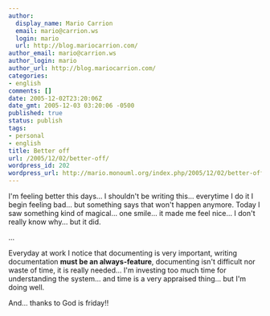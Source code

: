 ```yaml
---
author:
  display_name: Mario Carrion
  email: mario@carrion.ws
  login: mario
  url: http://blog.mariocarrion.com/
author_email: mario@carrion.ws
author_login: mario
author_url: http://blog.mariocarrion.com/
categories:
- english
comments: []
date: 2005-12-02T23:20:06Z
date_gmt: 2005-12-03 03:20:06 -0500
published: true
status: publish
tags:
- personal
- english
title: Better off
url: /2005/12/02/better-off/
wordpress_id: 202
wordpress_url: http://mario.monouml.org/index.php/2005/12/02/better-off/
---
```


<p>I'm feeling better this days... I shouldn't be writing this... everytime I do it I begin feeling bad... but something says that won't happen anymore. Today I saw something kind of magical... one smile... it made me feel nice... I don't really know why... but it did.</p>
<p>...</p>
<p>Everyday at work I notice that documenting is very important, writing documentation <strong>must be an always-feature</strong>, documenting isn't difficult nor waste of time, it is really needed... I'm investing too much time for understanding the system... and time is a very appraised thing... but I'm doing well.</p>
<p>And... thanks to God is friday!!</p>
